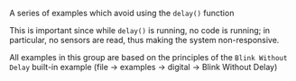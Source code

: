 A series of examples which avoid using the `delay()` function

This is important since while 
`delay()` 
is running, no code is running; in particular, 
no sensors are read, thus making the system non-responsive.

All examples in this group are based on the principles of the 
`Blink Without Delay`
built-in example (file -> examples -> digital -> Blink Without Delay)

